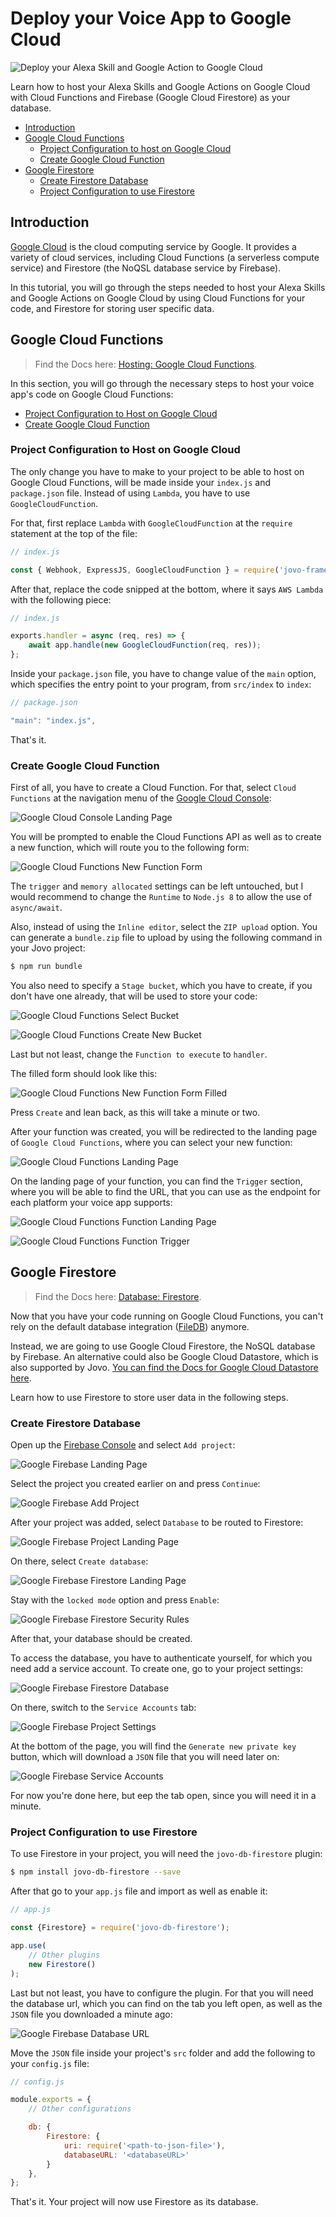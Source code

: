 # Deploy your Voice App to Google Cloud

![Deploy your Alexa Skill and Google Action to Google Cloud](./img/deploy-to-google-cloud.jpg "Host your Voice Apps on Cloud Functions and Firestore")

Learn how to host your Alexa Skills and Google Actions on Google Cloud with Cloud Functions and Firebase (Google Cloud Firestore) as your database.

* [Introduction](#introduction)
* [Google Cloud Functions](#google-cloud-functions)
  * [Project Configuration to host on Google Cloud](#project-configuration-to-host-on-google-cloud)
  * [Create Google Cloud Function](#create-google-cloud-function)
* [Google Firestore](#google-firestore)
  * [Create Firestore Database](#create-firestore-database)
  * [Project Configuration to use Firestore](#project-configuration-to-use-firestore)

## Introduction

[Google Cloud](https://cloud.google.com/) is the cloud computing service by Google. It provides a variety of cloud services, including Cloud Functions (a serverless compute service) and Firestore (the NoQSL database service by Firebase). 

In this tutorial, you will go through the steps needed to host your Alexa Skills and Google Actions on Google Cloud by using Cloud Functions for your code, and Firestore for storing user specific data.

## Google Cloud Functions

> Find the Docs here: [Hosting: Google Cloud Functions](https://www.jovo.tech/docs/hosting/google-cloud-functions).

In this section, you will go through the necessary steps to host your voice app's code on Google Cloud Functions:

* [Project Configuration to Host on Google Cloud](#project-configuration-to-host-on-google-cloud)
* [Create Google Cloud Function](#create-google-cloud-function)

### Project Configuration to Host on Google Cloud

The only change you have to make to your project to be able to host on Google Cloud Functions, will be made inside your `index.js` and `package.json` file. Instead of using `Lambda`, you have to use `GoogleCloudFunction`.

For that, first replace `Lambda` with `GoogleCloudFunction` at the `require` statement at the top of the file:

```javascript
// index.js

const { Webhook, ExpressJS, GoogleCloudFunction } = require('jovo-framework');
```

After that, replace the code snipped at the bottom, where it says `AWS Lambda` with the following piece:

```javascript
// index.js

exports.handler = async (req, res) => {
    await app.handle(new GoogleCloudFunction(req, res));
};
```

Inside your `package.json` file, you have to change value of the `main` option, which specifies the entry point to your program, from `src/index` to `index`:

```javascript
// package.json

"main": "index.js",
```
That's it.

### Create Google Cloud Function

First of all, you have to create a Cloud Function. For that, select `Cloud Functions` at the navigation menu of the [Google Cloud Console](https://console.cloud.google.com/):

![Google Cloud Console Landing Page](img/google_cloud_console_landing_page.png)

You will be prompted to enable the Cloud Functions API as well as to create a new function, which will route you to the following form:

![Google Cloud Functions New Function Form](img/google_cloud_functions_new_function_form.png)

The `trigger` and `memory allocated` settings can be left untouched, but I would recommend to change the `Runtime` to `Node.js 8` to allow the use of `async/await`.

Also, instead of using the `Inline editor`, select the `ZIP upload` option. You can generate a `bundle.zip` file to upload by using the following command in your Jovo project:

```sh
$ npm run bundle
```

You also need to specify a `Stage bucket`, which you have to create, if you don't have one already, that will be used to store your code:

![Google Cloud Functions Select Bucket](img/google_cloud_functions_select_bucket.png)

![Google Cloud Functions Create New Bucket](img/google_cloud_functions_create_new_bucket.png)

Last but not least, change the `Function to execute` to `handler`.

The filled form should look like this:

![Google Cloud Functions New Function Form Filled](img/google_cloud_functions_new_function_form_filled.png)

Press `Create` and lean back, as this will take a minute or two.

After your function was created, you will be redirected to the landing page of `Google Cloud Functions`, where you can select your new function:

![Google Cloud Functions Landing Page](img/google_cloud_functions_landing_page.png)

On the landing page of your function, you can find the `Trigger` section, where you will be able to find the URL, that you can use as the endpoint for each platform your voice app supports:

![Google Cloud Functions Function Landing Page](img/google_cloud_functions_function_landing_page.png)

![Google Cloud Functions Function Trigger](img/google_cloud_functions_function_trigger.png)


## Google Firestore

> Find the Docs here: [Database: Firestore](https://www.jovo.tech/docs/databases/firestore).

Now that you have your code running on Google Cloud Functions, you can't rely on the default database integration ([FileDB](https://www.jovo.tech/docs/databases/file-db)) anymore.

Instead, we are going to use Google Cloud Firestore, the NoSQL database by Firebase. An alternative could also be Google Cloud Datastore, which is also supported by Jovo. [You can find the Docs for Google Cloud Datastore here](https://www.jovo.tech/docs/databases/google-datastore).

Learn how to use Firestore to store user data in the following steps. 

### Create Firestore Database

Open up the [Firebase Console](https://console.firebase.google.com/) and select `Add project`:

![Google Firebase Landing Page](img/google_firebase_landing_page.png)

Select the project you created earlier on and press `Continue`:

![Google Firebase Add Project](img/google_firebase_add_project.png)

After your project was added, select `Database` to be routed to Firestore:

![Google Firebase Project Landing Page](img/google_firebase_project_landing_page.png)

On there, select `Create database`:

![Google Firebase Firestore Landing Page](img/google_firebase_firestore_landing_page.png)

Stay with the `locked mode` option and press `Enable`:

![Google Firebase Firestore Security Rules](img/google_firebase_firestore_security_rules.png)

After that, your database should be created. 

To access the database, you have to authenticate yourself, for which you need add a service account. To create one, go to your project settings:

![Google Firebase Firestore Database](img/google_firebase_firestore_database.png)

On there, switch to the `Service Accounts` tab:

![Google Firebase Project Settings](img/google_firebase_project_settings.png)

At the bottom of the page, you will find the `Generate new private key` button, which will download a `JSON` file that you will need later on:

![Google Firebase Service Accounts](img/google_firebase_service_accounts.png)

For now you're done here, but eep the tab open, since you will need it in a minute.

### Project Configuration to use Firestore

To use Firestore in your project, you will need the `jovo-db-firestore` plugin:

```sh
$ npm install jovo-db-firestore --save
```

After that go to your `app.js` file and import as well as enable it:

```javascript
// app.js

const {Firestore} = require('jovo-db-firestore');

app.use(
    // Other plugins
    new Firestore()
);
```

Last but not least, you have to configure the plugin. For that you will need the database url, which you can find on the tab you left open, as well as the `JSON` file you downloaded a minute ago:

![Google Firebase Database URL](img/google_firebase_databaseUrl.png)

Move the `JSON` file inside your project's `src` folder and add the following to your `config.js` file:

```javascript
// config.js

module.exports = {
    // Other configurations

    db: {
        Firestore: {
            uri: require('<path-to-json-file>'),
            databaseURL: '<databaseURL>'
        }
    },
};
```

That's it. Your project will now use Firestore as its database.

<!--[metadata]: { "description": "Learn how to deploy your Alexa Skill and Google Action to Google Cloud with Cloud Functions and Firebase Firestore.", "author": "kaan-kilic", "tags": "Google Cloud, Deployment, Hosting", "og-image": "https://www.jovo.tech/img/tutorials/deploy-to-google-cloud/deploy-to-google-cloud.jpg" }-->
